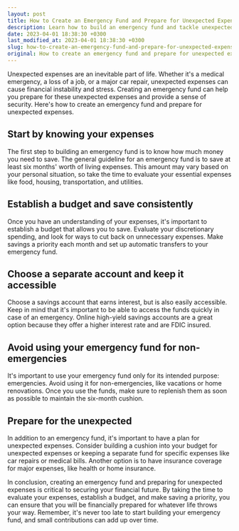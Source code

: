 ```yaml
---
layout: post
title: How to Create an Emergency Fund and Prepare for Unexpected Expenses?
description: Learn how to build an emergency fund and tackle unexpected expenses to secure your financial future.
date: 2023-04-01 18:38:30 +0300
last_modified_at: 2023-04-01 18:38:30 +0300
slug: how-to-create-an-emergency-fund-and-prepare-for-unexpected-expenses
original: How to create an emergency fund and prepare for unexpected expenses?
---
```

Unexpected expenses are an inevitable part of life. Whether it's a medical emergency, a loss of a job, or a major car repair, unexpected expenses can cause financial instability and stress. Creating an emergency fund can help you prepare for these unexpected expenses and provide a sense of security. Here's how to create an emergency fund and prepare for unexpected expenses.

## Start by knowing your expenses

The first step to building an emergency fund is to know how much money you need to save. The general guideline for an emergency fund is to save at least six months' worth of living expenses. This amount may vary based on your personal situation, so take the time to evaluate your essential expenses like food, housing, transportation, and utilities.

## Establish a budget and save consistently

Once you have an understanding of your expenses, it's important to establish a budget that allows you to save. Evaluate your discretionary spending, and look for ways to cut back on unnecessary expenses. Make savings a priority each month and set up automatic transfers to your emergency fund.

## Choose a separate account and keep it accessible

Choose a savings account that earns interest, but is also easily accessible. Keep in mind that it's important to be able to access the funds quickly in case of an emergency. Online high-yield savings accounts are a great option because they offer a higher interest rate and are FDIC insured.

## Avoid using your emergency fund for non-emergencies

It's important to use your emergency fund only for its intended purpose: emergencies. Avoid using it for non-emergencies, like vacations or home renovations. Once you use the funds, make sure to replenish them as soon as possible to maintain the six-month cushion.

## Prepare for the unexpected

In addition to an emergency fund, it's important to have a plan for unexpected expenses. Consider building a cushion into your budget for unexpected expenses or keeping a separate fund for specific expenses like car repairs or medical bills. Another option is to have insurance coverage for major expenses, like health or home insurance.

In conclusion, creating an emergency fund and preparing for unexpected expenses is critical to securing your financial future. By taking the time to evaluate your expenses, establish a budget, and make saving a priority, you can ensure that you will be financially prepared for whatever life throws your way. Remember, it's never too late to start building your emergency fund, and small contributions can add up over time.